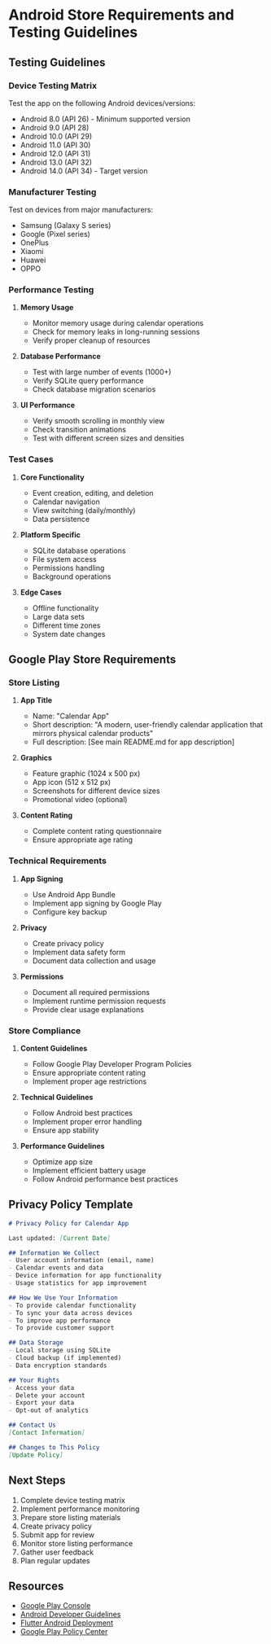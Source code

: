 # Android Store Requirements and Testing Guidelines

## Testing Guidelines

### Device Testing Matrix
Test the app on the following Android devices/versions:
- Android 8.0 (API 26) - Minimum supported version
- Android 9.0 (API 28)
- Android 10.0 (API 29)
- Android 11.0 (API 30)
- Android 12.0 (API 31)
- Android 13.0 (API 32)
- Android 14.0 (API 34) - Target version

### Manufacturer Testing
Test on devices from major manufacturers:
- Samsung (Galaxy S series)
- Google (Pixel series)
- OnePlus
- Xiaomi
- Huawei
- OPPO

### Performance Testing
1. **Memory Usage**
   - Monitor memory usage during calendar operations
   - Check for memory leaks in long-running sessions
   - Verify proper cleanup of resources

2. **Database Performance**
   - Test with large number of events (1000+)
   - Verify SQLite query performance
   - Check database migration scenarios

3. **UI Performance**
   - Verify smooth scrolling in monthly view
   - Check transition animations
   - Test with different screen sizes and densities

### Test Cases
1. **Core Functionality**
   - Event creation, editing, and deletion
   - Calendar navigation
   - View switching (daily/monthly)
   - Data persistence

2. **Platform Specific**
   - SQLite database operations
   - File system access
   - Permissions handling
   - Background operations

3. **Edge Cases**
   - Offline functionality
   - Large data sets
   - Different time zones
   - System date changes

## Google Play Store Requirements

### Store Listing
1. **App Title**
   - Name: "Calendar App"
   - Short description: "A modern, user-friendly calendar application that mirrors physical calendar products"
   - Full description: [See main README.md for app description]

2. **Graphics**
   - Feature graphic (1024 x 500 px)
   - App icon (512 x 512 px)
   - Screenshots for different device sizes
   - Promotional video (optional)

3. **Content Rating**
   - Complete content rating questionnaire
   - Ensure appropriate age rating

### Technical Requirements
1. **App Signing**
   - Use Android App Bundle
   - Implement app signing by Google Play
   - Configure key backup

2. **Privacy**
   - Create privacy policy
   - Implement data safety form
   - Document data collection and usage

3. **Permissions**
   - Document all required permissions
   - Implement runtime permission requests
   - Provide clear usage explanations

### Store Compliance
1. **Content Guidelines**
   - Follow Google Play Developer Program Policies
   - Ensure appropriate content rating
   - Implement proper age restrictions

2. **Technical Guidelines**
   - Follow Android best practices
   - Implement proper error handling
   - Ensure app stability

3. **Performance Guidelines**
   - Optimize app size
   - Implement efficient battery usage
   - Follow Android performance best practices

## Privacy Policy Template

```markdown
# Privacy Policy for Calendar App

Last updated: [Current Date]

## Information We Collect
- User account information (email, name)
- Calendar events and data
- Device information for app functionality
- Usage statistics for app improvement

## How We Use Your Information
- To provide calendar functionality
- To sync your data across devices
- To improve app performance
- To provide customer support

## Data Storage
- Local storage using SQLite
- Cloud backup (if implemented)
- Data encryption standards

## Your Rights
- Access your data
- Delete your account
- Export your data
- Opt-out of analytics

## Contact Us
[Contact Information]

## Changes to This Policy
[Update Policy]
```

## Next Steps
1. Complete device testing matrix
2. Implement performance monitoring
3. Prepare store listing materials
4. Create privacy policy
5. Submit app for review
6. Monitor store listing performance
7. Gather user feedback
8. Plan regular updates

## Resources
- [Google Play Console](https://play.google.com/console)
- [Android Developer Guidelines](https://developer.android.com/docs)
- [Flutter Android Deployment](https://flutter.dev/docs/deployment/android)
- [Google Play Policy Center](https://play.google.com/about/developer-content-policy/) 